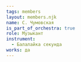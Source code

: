 ```yaml
---
tags: members
layout: members.njk
name: С. Чумовская
is_part_of_orchestra: true
role: Музыкант
instrument:
  - Балалайка секунда
works: да
---
```

